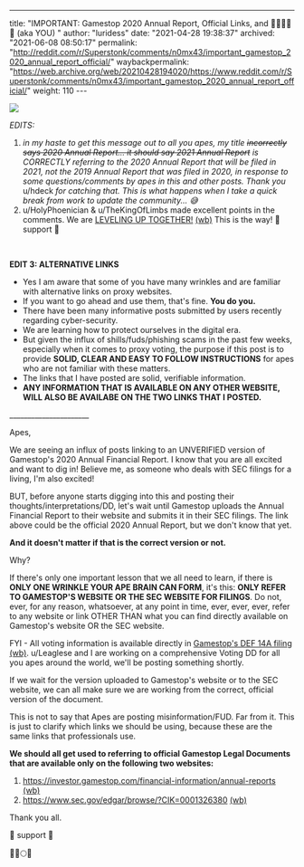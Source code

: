 ---
title: "IMPORTANT: Gamestop 2020 Annual Report, Official Links, and 🦍🦍🦍🦍🦍 (aka YOU) "
author: "luridess"
date: "2021-04-28 19:38:37"
archived: "2021-06-08 08:50:17"
permalink: "http://reddit.com/r/Superstonk/comments/n0mx43/important_gamestop_2020_annual_report_official/"
waybackpermalink: "https://web.archive.org/web/20210428194020/https://www.reddit.com/r/Superstonk/comments/n0mx43/important_gamestop_2020_annual_report_official/"
weight: 110
---​


![](/img/23el5ec33zv61.jpg)


*EDITS:*


1. *in my haste to get this message out to all you apes, my title* *~~incorrectly says 2020 Annual Report... it should say 2021 Annual Report~~* *is CORRECTLY referring to the 2020 Annual Report that will be filed in 2021, not the 2019 Annual Report that was filed in 2020, in response to some questions/comments by apes in this and other posts. Thank you* u/hdeck *for catching that. This is what happens when I take a quick break from work to update the community... 😅*
2. u/HolyPhoenician & u/TheKingOfLimbs made excellent points in the comments. We are [LEVELING UP TOGETHER!](https://www.youtube.com/watch?v=Dh-ULbQmmF8&t=14s) [(wb)](https://www.youtube.com/watch?v=Dh-ULbQmmF8&t=14s) This is the way! 🦍 support 🦍


​


**EDIT 3: ALTERNATIVE LINKS**


* Yes I am aware that some of you have many wrinkles and are familiar with alternative links on proxy websites.
* If you want to go ahead and use them, that's fine. **You do you.**
* There have been many informative posts submitted by users recently regarding cyber-security.
* We are learning how to protect ourselves in the digital era.
* But given the influx of shills/fuds/phishing scams in the past few weeks, especially when it comes to proxy voting, the purpose if this post is to provide **SOLID, CLEAR AND EASY TO FOLLOW INSTRUCTIONS** for apes who are not familiar with these matters.
* The links that I have posted are solid, verifiable information.
* **ANY INFORMATION THAT IS AVAILABLE ON ANY OTHER WEBSITE, WILL ALSO BE AVAILABE ON THE TWO LINKS THAT I POSTED.**


\_\_\_\_\_\_\_\_\_\_\_\_\_\_\_\_\_\_\_\_\_\_


Apes,


We are seeing an influx of posts linking to an UNVERIFIED version of Gamestop's 2020 Annual Financial Report. I know that you are all excited and want to dig in! Believe me, as someone who deals with SEC filings for a living, I'm also excited!


BUT, before anyone starts digging into this and posting their thoughts/interpretations/DD, let's wait until Gamestop uploads the Annual Financial Report to their website and submits it in their SEC filings. The link above could be the official 2020 Annual Report, but we don't know that yet.


**And it doesn't matter if that is the correct version or not.**


Why?


If there's only one important lesson that we all need to learn, if there is **ONLY ONE WRINKLE YOUR APE BRAIN CAN FORM**, it's this: **ONLY REFER TO GAMESTOP'S WEBSITE OR THE SEC WEBSITE FOR FILINGS**. Do not, ever, for any reason, whatsoever, at any point in time, ever, ever, ever, refer to any website or link OTHER THAN what you can find directly available on Gamestop's website OR the SEC website.


FYI - All voting information is available directly in [Gamestop's DEF 14A filing](https://investor.gamestop.com/node/18846/html) [(wb)](https://web.archive.org/web/20210422214546/https://investor.gamestop.com/node/18846/html). u/Leaglese and I are working on a comprehensive Voting DD for all you apes around the world, we'll be posting something shortly.


If we wait for the version uploaded to Gamestop's website or to the SEC website, we can all make sure we are working from the correct, official version of the document.


This is not to say that Apes are posting misinformation/FUD. Far from it. This is just to clarify which links we should be using, because these are the same links that professionals use.


**We should all get used to referring to official Gamestop Legal Documents that are available only on the following two websites:**


1. <https://investor.gamestop.com/financial-information/annual-reports> [(wb)](https://web.archive.org/web/20210127095908/https://investor.gamestop.com/financial-information/annual-reports)
2. <https://www.sec.gov/edgar/browse/?CIK=0001326380> [(wb)](https://web.archive.org/web/20210317003643/https://www.sec.gov/edgar/browse/?CIK=0001326380)


Thank you all.


🦍 support 🦍


💎🙌🌕🚀

